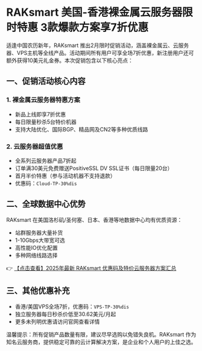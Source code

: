 # RAKsmart 美国-香港裸金属云服务器限时特惠 3款爆款方案享7折优惠

适逢中国农历新年，RAKsmart 推出2月限时促销活动，涵盖裸金属云、云服务器、VPS主机等全线产品。活动期间所有用户可享全场7折优惠，新注册用户还可额外获得10美元礼金券。本次促销包含以下核心亮点：

## 一、促销活动核心内容

### 1. 裸金属云服务器特惠方案
- 新品上线即享7折优惠
- 每日限量秒杀5台特价机器
- 支持大陆优化、国际BGP、精品网及CN2等多种优质线路

### 2. 云服务器超值优惠
- 全系列云服务器产品7折起
- 订单满30美元免费赠送PositiveSSL DV SSL证书（每日限量20台）
- 首月半价特惠（参与活动机器不支持退款）
- 优惠码：`Cloud-TP-30%dis`

## 二、全球数据中心优势
RAKsmart 在美国洛杉矶/圣何塞、日本、香港等地数据中心均有优质资源：
- 站群服务器大量补货
- 1-10Gbps大带宽可选
- 高性能IO优化配置
- 多种网络线路选择

👉 [【点击查看】2025年最新 RAKsmart 优惠码及特价云服务器方案汇总](https://bit.ly/raksmart)

## 三、其他优惠补充
- 香港/美国VPS全场7折，优惠码：`VPS-TP-30%dis`
- 独立服务器每日秒杀价低至30.62美元/月起
- 更多未列明优惠请访问官网查看详情

温馨提示：所有促销产品数量有限，建议尽早选购以免错失良机。RAKsmart 作为知名云服务商，提供稳定可靠的云计算解决方案，是企业和个人用户的上佳之选。